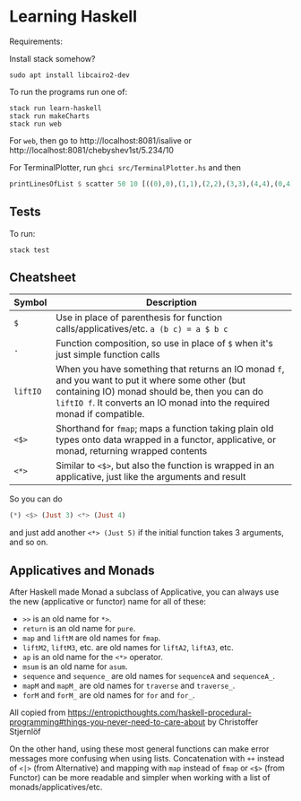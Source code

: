 # Learning Haskell

Requirements:

Install stack somehow?

    sudo apt install libcairo2-dev

To run the programs run one of:

    stack run learn-haskell
    stack run makeCharts
    stack run web

For `web`, then go to http://localhost:8081/isalive or
http://localhost:8081/chebyshev1st/5.234/10

For TerminalPlotter, run `ghci src/TerminalPlotter.hs` and then

```haskell
printLinesOfList $ scatter 50 10 [((0),0),(1,1),(2,2),(3,3),(4,4),(0,4),(4,0)]
```

## Tests

To run:

    stack test

## Cheatsheet

| Symbol         | Description                      |
| -------------- | -------------------------------- |
| `$`            | Use in place of parenthesis for function calls/applicatives/etc. `a (b c) = a $ b c` |
| `.`            | Function composition, so use in place of `$` when it's just simple function calls |
| `liftIO`       | When you have something that returns an IO monad `f`, and you want to put it where some other (but containing IO) monad should be, then you can do `liftIO f`. It converts an IO monad into the required monad if compatible. |
| `<$>`          | Shorthand for `fmap`; maps a function taking plain old types onto data wrapped in a functor, applicative, or monad, returning wrapped contents |
| `<*>`          | Similar to `<$>`, but also the function is wrapped in an applicative, just like the arguments and result |

So you can do 

```haskell
(*) <$> (Just 3) <*> (Just 4)
```

and just add another `<*> (Just 5)` if the initial function takes 3 arguments,
and so on.

## Applicatives and Monads

After Haskell made Monad a subclass of Applicative, you can always use the new
(applicative or functor) name for all of these:

* `>>` is an old name for `*>`.
* `return` is an old name for `pure`.
* `map` and `liftM` are old names for `fmap`.
* `liftM2`, `liftM3`, etc. are old names for `liftA2`, `liftA3`, etc.
* `ap` is an old name for the `<*>` operator.
* `msum` is an old name for `asum`.
* `sequence` and `sequence_` are old names for `sequenceA` and `sequenceA_`.
* `mapM` and `mapM_` are old names for `traverse` and `traverse_`.
* `forM` and `forM_` are old names for `for` and `for_`.

All copied from
https://entropicthoughts.com/haskell-procedural-programming#things-you-never-need-to-care-about
by Christoffer Stjernlöf

On the other hand, using these most general functions can make error messages more confusing when using lists. Concatenation with `++` instead of `<|>` (from Alternative) and mapping with `map` instead of `fmap` or `<$>` (from Functor) can be more readable and simpler when working with a list of monads/applicatives/etc.

